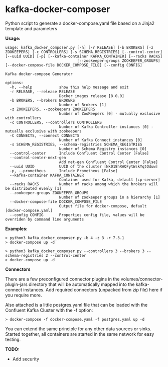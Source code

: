# kafka-docker-composer
Python script to generate a docker-compose.yaml file based on a Jinja2 template and parameters

**Usage:**

```
usage: kafka_docker_composer.py [-h] [-r RELEASE] [-b BROKERS] [-z ZOOKEEPERS] [-c CONTROLLERS] [-s SCHEMA_REGISTRIES] [--control-center] [--uuid UUID] [-p] [--kafka-container KAFKA_CONTAINER] [--racks RACKS]
                                [--zookeeper-groups ZOOKEEPER_GROUPS] [--docker-compose-file DOCKER_COMPOSE_FILE] [--config CONFIG]

Kafka docker-compose Generator

options:
  -h, --help            show this help message and exit
  -r RELEASE, --release RELEASE
                        Docker images release [8.0.0]
  -b BROKERS, --brokers BROKERS
                        Number of Brokers [1]
  -z ZOOKEEPERS, --zookeepers ZOOKEEPERS
                        Number of ZooKeepers [0] - mutually exclusive with controllers
  -c CONTROLLERS, --controllers CONTROLLERS
                        Number of Kafka Controller instances [0] - mutually exclusive with zookeepers
  -C CONNECTS, --connect CONNECTS
                        Number of Kafka Connect instances [0]
  -s SCHEMA_REGISTRIES, --schema-registries SCHEMA_REGISTRIES
                        Number of Schema Registry instances [0]
  --control-center      Include Confluent Control Center [False]
  --control-center-next-gen
                        Add net-gen Confluent Control Center [False]
  --uuid UUID           UUID of the cluster [Nk018hRAQFytWskYqtQduw]
  -p, --prometheus      Include Prometheus [False]
  --kafka-container KAFKA_CONTAINER
                        Container used for Kafka, default [cp-server]
  --racks RACKS         Number of racks among which the brokers will be distributed evenly [1]
  --zookeeper-groups ZOOKEEPER_GROUPS
                        Number of zookeeper groups in a hierarchy [1]
  --docker-compose-file DOCKER_COMPOSE_FILE
                        Output file for docker-compose, default [docker-compose.yaml]
  --config CONFIG       Properties config file, values will be overriden by command line arguments
```

**Examples:**
```
> python3 kafka_docker_composer.py -b 4 -z 3 -r 7.3.1
> docker-compose up -d
```

```
> python3 kafka_docker_composer.py --controllers 3 --brokers 3 --schema-registries 2 --control-center  
> docker-compose up -d
```

**Connectors**

There are a few preconfigured connector plugins in the volumes/connector-plugin-jars directory that will be
automatically mapped into the kafka-connect instances. Add required connectors (unpacked from zip file) here
if you require more.

Also attached is a little postgres.yaml file that can be loaded with the Confluent Kafka Cluster with the -f option:

```shell
> docker-compose -f docker-compose.yaml -f postgres.yaml up -d
```

You can extend the same principle for any other data sources or sinks. Started together, all containers are 
started in the same network for easy testing.

**TODO:**
* Add security

